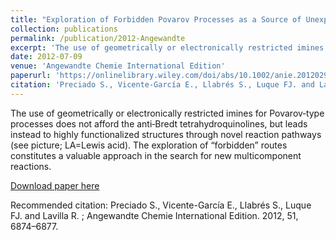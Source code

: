 ```yaml
---
title: "Exploration of Forbidden Povarov Processes as a Source of Unexpected Reactivity: A Multicomponent Mannich–Ritter Transformation"
collection: publications
permalink: /publication/2012-Angewandte
excerpt: 'The use of geometrically or electronically restricted imines for Povarov‐type processes does not afford the anti‐Bredt tetrahydroquinolines, but leads instead to highly functionalized structures through novel reaction pathways (see picture; LA=Lewis acid). The exploration of “forbidden” routes constitutes a valuable approach in the search for new multicomponent reactions.'
date: 2012-07-09
venue: 'Angewandte Chemie International Edition'
paperurl: 'https://onlinelibrary.wiley.com/doi/abs/10.1002/anie.201202927'
citation: 'Preciado S., Vicente-García E., Llabrés S., Luque FJ. and Lavilla R. ; <i>Journal 1</i>. 2012, 51, 6874–6877.'
---
```

The use of geometrically or electronically restricted imines for Povarov‐type processes does not afford the anti‐Bredt tetrahydroquinolines, but leads instead to highly functionalized structures through novel reaction pathways (see picture; LA=Lewis acid). The exploration of “forbidden” routes constitutes a valuable approach in the search for new multicomponent reactions.

[Download paper here](https://onlinelibrary.wiley.com/doi/abs/10.1002/anie.201202927)

Recommended citation: Preciado S., Vicente-García E., Llabrés S., Luque FJ. and Lavilla R. ; Angewandte Chemie International Edition. 2012, 51, 6874–6877.
